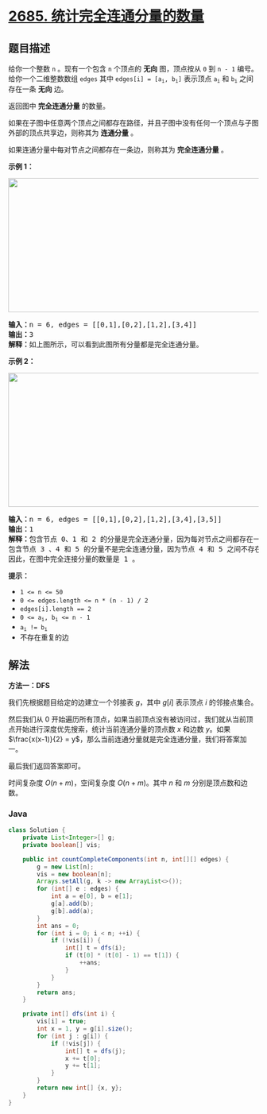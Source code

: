 # [2685. 统计完全连通分量的数量](https://leetcode.cn/problems/count-the-number-of-complete-components)

## 题目描述

<p>给你一个整数 <code>n</code> 。现有一个包含 <code>n</code> 个顶点的 <strong>无向</strong> 图，顶点按从 <code>0</code> 到 <code>n - 1</code> 编号。给你一个二维整数数组 <code>edges</code> 其中 <code>edges[i] = [a<sub>i</sub>, b<sub>i</sub>]</code> 表示顶点 <code>a<sub>i</sub></code> 和 <code>b<sub>i</sub></code> 之间存在一条 <strong>无向</strong> 边。</p>

<p>返回图中 <strong>完全连通分量</strong> 的数量。</p>

<p>如果在子图中任意两个顶点之间都存在路径，并且子图中没有任何一个顶点与子图外部的顶点共享边，则称其为 <strong>连通分量</strong> 。</p>

<p>如果连通分量中每对节点之间都存在一条边，则称其为 <strong>完全连通分量</strong> 。</p>

<p><strong>示例 1：</strong></p>

<p><strong><img alt="" src="https://gcore.jsdelivr.net/gh/doocs/leetcode@main/solution/2600-2699/2685.Count%20the%20Number%20of%20Complete%20Components/images/screenshot-from-2023-04-11-23-31-23.png" style="width: 671px; height: 270px;" /></strong></p>

<pre>
<strong>输入：</strong>n = 6, edges = [[0,1],[0,2],[1,2],[3,4]]
<strong>输出：</strong>3
<strong>解释：</strong>如上图所示，可以看到此图所有分量都是完全连通分量。
</pre>

<p><strong>示例 2：</strong></p>

<p><strong><img alt="" src="https://gcore.jsdelivr.net/gh/doocs/leetcode@main/solution/2600-2699/2685.Count%20the%20Number%20of%20Complete%20Components/images/screenshot-from-2023-04-11-23-32-00.png" style="width: 671px; height: 270px;" /></strong></p>

<pre>
<strong>输入：</strong>n = 6, edges = [[0,1],[0,2],[1,2],[3,4],[3,5]]
<strong>输出：</strong>1
<strong>解释：</strong>包含节点 0、1 和 2 的分量是完全连通分量，因为每对节点之间都存在一条边。
包含节点 3 、4 和 5 的分量不是完全连通分量，因为节点 4 和 5 之间不存在边。
因此，在图中完全连接分量的数量是 1 。
</pre>

<p><strong>提示：</strong></p>

<ul>
	<li><code>1 &lt;= n &lt;= 50</code></li>
	<li><code>0 &lt;= edges.length &lt;= n * (n - 1) / 2</code></li>
	<li><code>edges[i].length == 2</code></li>
	<li><code>0 &lt;= a<sub>i</sub>, b<sub>i</sub> &lt;= n - 1</code></li>
	<li><code>a<sub>i</sub> != b<sub>i</sub></code></li>
	<li>不存在重复的边</li>
</ul>

## 解法

**方法一：DFS**

我们先根据题目给定的边建立一个邻接表 $g$，其中 $g[i]$ 表示顶点 $i$ 的邻接点集合。

然后我们从 $0$ 开始遍历所有顶点，如果当前顶点没有被访问过，我们就从当前顶点开始进行深度优先搜索，统计当前连通分量的顶点数 $x$ 和边数 $y$。如果 $\frac{x(x-1)}{2} = y$，那么当前连通分量就是完全连通分量，我们将答案加一。

最后我们返回答案即可。

时间复杂度 $O(n + m)$，空间复杂度 $O(n + m)$。其中 $n$ 和 $m$ 分别是顶点数和边数。

### **Java**

```java
class Solution {
    private List<Integer>[] g;
    private boolean[] vis;

    public int countCompleteComponents(int n, int[][] edges) {
        g = new List[n];
        vis = new boolean[n];
        Arrays.setAll(g, k -> new ArrayList<>());
        for (int[] e : edges) {
            int a = e[0], b = e[1];
            g[a].add(b);
            g[b].add(a);
        }
        int ans = 0;
        for (int i = 0; i < n; ++i) {
            if (!vis[i]) {
                int[] t = dfs(i);
                if (t[0] * (t[0] - 1) == t[1]) {
                    ++ans;
                }
            }
        }
        return ans;
    }

    private int[] dfs(int i) {
        vis[i] = true;
        int x = 1, y = g[i].size();
        for (int j : g[i]) {
            if (!vis[j]) {
                int[] t = dfs(j);
                x += t[0];
                y += t[1];
            }
        }
        return new int[] {x, y};
    }
}
```
